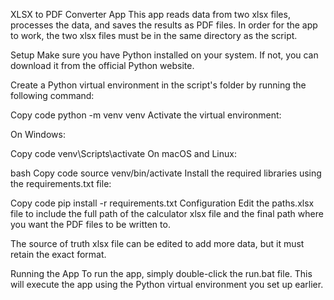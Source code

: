 XLSX to PDF Converter App
This app reads data from two xlsx files, processes the data, and saves the results as PDF files. In order for the app to work, the two xlsx files must be in the same directory as the script.

Setup
Make sure you have Python installed on your system. If not, you can download it from the official Python website.

Create a Python virtual environment in the script's folder by running the following command:

Copy code
python -m venv venv
Activate the virtual environment:

On Windows:

Copy code
venv\Scripts\activate
On macOS and Linux:

bash
Copy code
source venv/bin/activate
Install the required libraries using the requirements.txt file:

Copy code
pip install -r requirements.txt
Configuration
Edit the paths.xlsx file to include the full path of the calculator xlsx file and the final path where you want the PDF files to be written to.

The source of truth xlsx file can be edited to add more data, but it must retain the exact format.

Running the App
To run the app, simply double-click the run.bat file. This will execute the app using the Python virtual environment you set up earlier.
